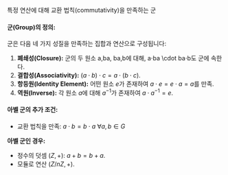 특정 연산에 대해 교환 법칙(commutativity)을 만족하는 군

#### **군(Group)의 정의:**

군은 다음 네 가지 성질을 만족하는 집합과 연산으로 구성됩니다:

1. **폐쇄성(Closure):** 군의 두 원소 a,ba, ba,b에 대해, a⋅ba \cdot ba⋅b도 군에 속한다.
2. **결합성(Associativity):** $(a⋅b)⋅c=a⋅(b⋅c)$.
3. **항등원(Identity Element):** 어떤 원소 $e$가 존재하여 $a⋅e=e⋅a=a$를 만족.
4. **역원(Inverse):** 각 원소 $a$에 대해 $a^{-1}$가 존재하여 $a⋅a^{−1}=e$.

#### **아벨 군의 추가 조건:**

- 교환 법칙을 만족: $a⋅b=b⋅a$  $∀a,b∈G$

**아벨 군인 경우:**

- 정수의 덧셈 $(Z,+)$: $a+b=b+a$.
- 모듈로 연산 $(Z/nZ,+)$.